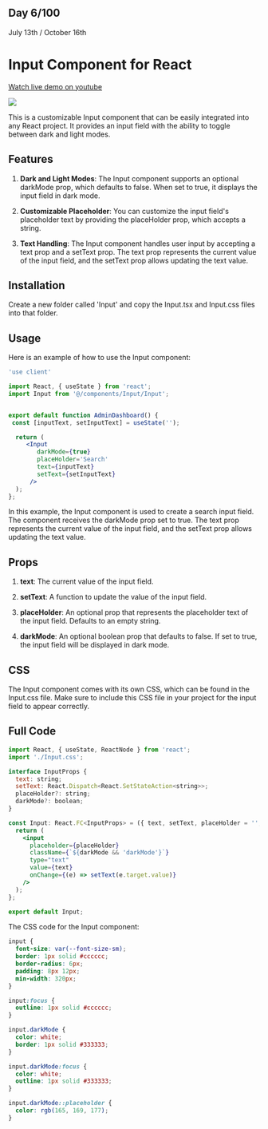 ## Day 6/100

July 13th / October 16th

# Input Component for React 
<a href="https://www.youtube.com/watch?v=Al1uSRnARyQ">Watch live demo on youtube</a>

<a href="https://www.youtube.com/watch?v=Al1uSRnARyQ"><img src="https://cdn.discordapp.com/attachments/715319623637270638/1129134774666137620/Frame_454.png"/></a> 


This is a customizable Input component that can be easily integrated into any React project. It provides an input field with the ability to toggle between dark and light modes.

## Features

1. **Dark and Light Modes**: The Input component supports an optional darkMode prop, which defaults to false. When set to true, it displays the input field in dark mode.

2. **Customizable Placeholder**: You can customize the input field's placeholder text by providing the placeHolder prop, which accepts a string.

3. **Text Handling**: The Input component handles user input by accepting a text prop and a setText prop. The text prop represents the current value of the input field, and the setText prop allows updating the text value.

## Installation 

Create a new folder called 'Input' and copy the Input.tsx and Input.css files into that folder.

## Usage 

Here is an example of how to use the Input component:

```jsx
'use client'

import React, { useState } from 'react';  
import Input from '@/components/Input/Input';


export default function AdminDashboard() {
 const [inputText, setInputText] = useState('');

  return (  
     <Input
        darkMode={true}
        placeHolder='Search'
        text={inputText}
        setText={setInputText}
      /> 
  );
};

```

In this example, the Input component is used to create a search input field. The component receives the darkMode prop set to true. The text prop represents the current value of the input field, and the setText prop allows updating the text value.

## Props

1. **text**: The current value of the input field.

2. **setText**: A function to update the value of the input field.

3. **placeHolder**: An optional prop that represents the placeholder text of the input field. Defaults to an empty string.

4. **darkMode**: An optional boolean prop that defaults to false. If set to true, the input field will be displayed in dark mode.


## CSS 

The Input component comes with its own CSS, which can be found in the Input.css file. Make sure to include this CSS file in your project for the input field to appear correctly.

## Full Code 

```jsx
import React, { useState, ReactNode } from 'react';
import './Input.css';

interface InputProps {
  text: string;
  setText: React.Dispatch<React.SetStateAction<string>>;
  placeHolder?: string;
  darkMode?: boolean;
}

const Input: React.FC<InputProps> = ({ text, setText, placeHolder = '', darkMode = false }) => {
  return (
    <input
      placeholder={placeHolder}
      className={`${darkMode && 'darkMode'}`}
      type="text"
      value={text}
      onChange={(e) => setText(e.target.value)}
    />
  );
};

export default Input;

```

The CSS code for the Input component:

```css
input {
  font-size: var(--font-size-sm);
  border: 1px solid #cccccc;
  border-radius: 6px;
  padding: 8px 12px;
  min-width: 320px;
}

input:focus {
  outline: 1px solid #cccccc;
}

input.darkMode {
  color: white;
  border: 1px solid #333333;
}

input.darkMode:focus {
  color: white;
  outline: 1px solid #333333;
}

input.darkMode::placeholder {
  color: rgb(165, 169, 177);
}
```